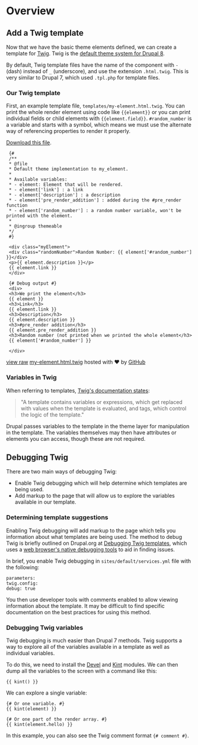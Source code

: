 <!--
{
"name" : "drupal-8-twig",
"version" : "0.0.1",
"title" : "Lesson 9.2 - Twig",
"description" : "Twig",
"freshnessDate" : 2015-12-11,
"homepage" : "https://docs.acquia.com/articles/drupal-8-twig",
"canonicalSource" : "https://docs.acquia.com/articles/drupal-8-twig",
"license" : "CC BY-SA"
}
-->

<!-- @section -->

# Overview

<!-- @section -->

## Add a Twig template

Now that we have the basic theme elements defined, we can create a template for [Twig](http://twig.sensiolabs.org/). Twig is the [default theme system for Drupal 8](https://www.drupal.org/theme-guide/8/twig).

By default, Twig template files have the name of the component with `-` (dash) instead of `_` (underscore), and use the extension `.html.twig`. This is very similar to Drupal 7, which used `.tpl.php` for template files.

### Our Twig template

First, an example template file, `templates/my-element.html.twig`. You can print the whole render element using code like `{{element}}` or you can print individual fields or child elements with `{{element.field}}`. `#random_number` is a variable and starts with a symbol, which means we must use the alternate way of referencing properties to render it properly.

[Download this file](https://gist.github.com/acquialibrary/3122d2205cdcd8ca8512/archive/54eab43dd109059e58b93a8d090716bec4cc87db.zip).

```
 {#
 /**
 * @file
 * Default theme implementation to my_element.
 *
 * Available variables:
 * - element: Element that will be rendered.
 * - element['link'] : a link
 * - element['description'] : a description
 * - element['pre_render_addition'] : added during the #pre_render function
 * - element['random_number'] : a random number variable, won't be printed with the element.
 *
 * @ingroup themeable
 */
 #}

 <div class="myElement">
 <div class="randomNumber">Random Number: {{ element['#random_number'] }}</div>
 <p>{{ element.description }}</p>
 {{ element.link }}
 </div>

 {# Debug output #}
 <div>
 <h3>We print the element</h3>
 {{ element }}
 <h3>Link</h3>
 {{ element.link }}
 <h3>Description</h3>
 {{ element.description }}
 <h3>#pre_render addition</h3>
 {{ element.pre_render_addition }}
 <h3>Random number (not printed when we printed the whole element</h3>
 {{ element['#random_number'] }}

 </div>
```
[view raw](https://gist.github.com/acquialibrary/3122d2205cdcd8ca8512/raw/54eab43dd109059e58b93a8d090716bec4cc87db/my-element.html.twig) [my-element.html.twig](https://gist.github.com/acquialibrary/3122d2205cdcd8ca8512#file-my-element-html-twig) hosted with ❤ by [GitHub](https://github.com)

### Variables in Twig

When referring to templates, [Twig's documentation states](http://twig.sensiolabs.org/doc/templates.html):

> "A template contains variables or expressions, which get replaced with values when the template is evaluated, and tags, which control the logic of the template."

Drupal passes variables to the template in the theme layer for manipulation in the template. The variables themselves may then have attributes or elements you can access, though these are not required.

<!-- @section -->

## Debugging Twig

There are two main ways of debugging Twig:

*   Enable Twig debugging which will help determine which templates are being used.
*   Add markup to the page that will allow us to explore the variables available in our template.

### Determining template suggestions

Enabling Twig debugging will add markup to the page which tells you information about what templates are being used. The method to debug Twig is briefly outlined on Drupal.org at [Debugging Twig templates](https://www.drupal.org/node/1906392), which uses a [web browser's native debugging tools](https://docs.acquia.com/articles/browser-developer-tools) to aid in finding issues.

In brief, you enable Twig debugging in `sites/default/services.yml` file with the following:

```
parameters:
twig.config:
debug: true
```

You then use developer tools with comments enabled to allow viewing information about the template. It may be difficult to find specific documentation on the best practices for using this method.

### Debugging Twig variables

Twig debugging is much easier than Drupal 7 methods. Twig supports a way to explore all of the variables available in a template as well as individual variables.

To do this, we need to install the [Devel](http://drupal.org/project/devel) and [Kint](https://www.drupal.org/sandbox/fat763/2155159) modules. We can then dump all the variables to the screen with a command like this:

```
{{ kint() }}
```

We can explore a single variable:

```
{# Or one variable. #}
{{ kint(element) }}

{# Or one part of the render array. #}
{{ kint(element.hello) }}
```

In this example, you can also see the Twig comment format `{# comment #}`.
